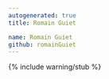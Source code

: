 ```yaml
---
autogenerated: true
title: Romain Guiet

name: Romain Guiet
github: romainGuiet
---
```


{% include warning/stub %}
